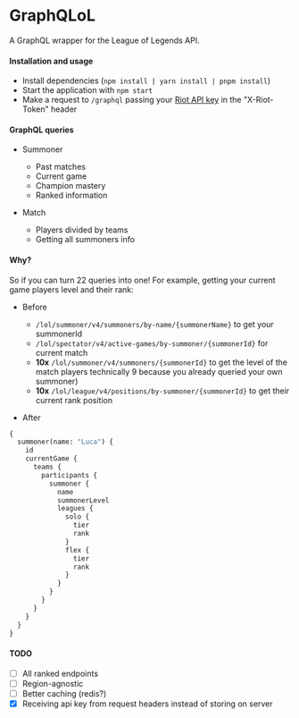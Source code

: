 # GraphQLoL

A GraphQL wrapper for the League of Legends API.

#### Installation and usage

- Install dependencies (`npm install | yarn install | pnpm install`)
- Start the application with `npm start`
- Make a request to `/graphql` passing your [Riot API key](https://developer.riotgames.com/) in the "X-Riot-Token" header

#### GraphQL queries

- Summoner

  - Past matches
  - Current game
  - Champion mastery
  - Ranked information

- Match
  - Players divided by teams
  - Getting all summoners info

#### Why?

So if you can turn 22 queries into one! For example, getting your current game players level and their rank:

- Before

  - `/lol/summoner/v4/summoners/by-name/{summonerName}` to get your summonerId
  - `/lol/spectator/v4/active-games/by-summoner/{summonerId}` for current match
  - **10x** `/lol/summoner/v4/summoners/{summonerId}` to get the level of the match players technically 9 because you already queried your own summoner)
  - **10x** `/lol/league/v4/positions/by-summoner/{summonerId}` to get their current rank position

- After

```graphql
{
  summoner(name: "Luca") {
    id
    currentGame {
      teams {
        participants {
          summoner {
            name
            summonerLevel
            leagues {
              solo {
                tier
                rank
              }
              flex {
                tier
                rank
              }
            }
          }
        }
      }
    }
  }
}
```

#### TODO

- [ ] All ranked endpoints
- [ ] Region-agnostic
- [ ] Better caching (redis?)
- [x] Receiving api key from request headers instead of storing on server
